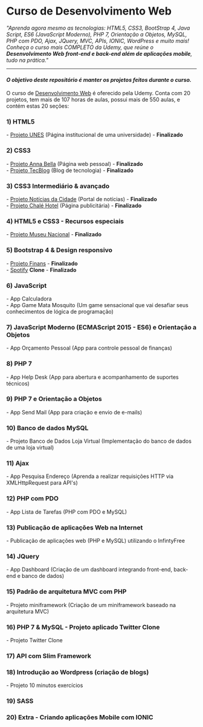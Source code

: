 ﻿# Curso de Desenvolvimento Web
<p align="left">
<em>"Aprenda agora mesmo as tecnologias: HTML5, CSS3, BootStrap 4, Java Script, ES6 (JavaScript Moderno), PHP 7, Orientação a Objetos, MySQL, PHP com PDO, Ajax, JQuery, MVC, APIs, IONIC, WordPress e muito mais!</em><br>
<em>Conheça o curso mais COMPLETO da Udemy, que reúne o <strong>Desenvolvimento Web front-end e back-end além de aplicações mobile</strong>, tudo na prática."</em>
</p>
<hr>
<h4><em>O objetivo deste repositório é manter os projetos feitos durante o curso.</em></h4>
O curso de <a href="https://www.udemy.com/web-completo/">Desenvolvimento Web</a> é oferecido pela Udemy. Conta com 20 projetos, tem mais de 107 horas de aulas, possui mais de 550 aulas, e contém estas 20 seções:

<h3>1) HTML5</h3>
- <a href="https://ricardo-fo.github.io/projetos/UNES/">Projeto UNES</a> (Página institucional de uma universidade) - <strong>Finalizado</strong>

<h3>2) CSS3</h3>
- <a href="https://ricardo-fo.github.io/projetos/AnnaBella/">Projeto Anna Bella</a> (Página web pessoal) - <strong>Finalizado</strong><br>
- <a href="https://ricardo-fo.github.io/projetos/TecBlog/">Projeto TecBlog</a> (Blog de tecnologia) - <strong>Finalizado</strong>

<h3>3) CSS3 Intermediário & avançado</h3>
- <a href="https://ricardo-fo.github.io/projetos/Site-Noticias/">Projeto Notícias da Cidade</a> (Portal de notícias) -  <strong>Finalizado</strong><br>
- <a href="https://ricardo-fo.github.io/projetos/Chale-Hotel/">Projeto Chalé Hotel</a> (Página publicitária) - <strong>Finalizado</strong>

<h3>4) HTML5 e CSS3 - Recursos especiais</h3>
- <a href="https://ricardo-fo.github.io/projetos/Museu-Nacional/">Projeto Museu Nacional</a> - <strong>Finalizado</strong>

<h3>5) Bootstrap 4 & Design responsivo</h3>
- <a href="https://ricardo-fo.github.io/projetos/Finans/">Projeto Finans</a> - <strong>Finalizado</strong><br>
- <a href="https://ricardo-fo.github.io/projetos/Spotify/">Spotify</a> <strong>Clone</strong> - <strong>Finalizado</strong>

<h3>6) JavaScript</h3>
- App Calculadora<br>
- App Game Mata Mosquito (Um game sensacional que vai desafiar seus conhecimentos de lógica de programação)

<h3>7) JavaScript Moderno (ECMAScript 2015 - ES6) e Orientação a Objetos</h3>
- App Orçamento Pessoal (App para controle pessoal de finanças)

<h3>8) PHP 7</h3>
- App Help Desk (App para abertura e acompanhamento de suportes técnicos)

<h3>9) PHP 7 e Orientação a Objetos</h3>
- App Send Mail (App para criação e envio de e-mails)

<h3>10) Banco de dados MySQL</h3>
- Projeto Banco de Dados Loja Virtual (Implementação do banco de dados de uma loja virtual)

<h3>11) Ajax</h3>
- App Pesquisa Endereço (Aprenda a realizar requisições HTTP via XMLHttpRequest para API's)

<h3>12) PHP com PDO</h3>
- App Lista de Tarefas (PHP com PDO e MySQL)

<h3>13) Publicação de aplicações Web na Internet</h3>
- Publicação de aplicações web (PHP e MySQL) utilizando o InfintyFree

<h3>14) JQuery</h3>
- App Dashboard (Criação de um dashboard integrando front-end, back-end e banco de dados)

<h3>15) Padrão de arquitetura MVC com PHP</h3>
- Projeto miniframework (Criação de um miniframework baseado na arquitetura MVC)

<h3>16) PHP 7 & MySQL - Projeto aplicado Twitter Clone</h3>
- Projeto Twitter Clone

<h3>17) API com Slim Framework</h3>

<h3>18) Introdução ao Wordpress (criação de blogs)</h3>
- Projeto 10 minutos exercícios

<h3>19) SASS</h3>

<h3>20) Extra - Criando aplicações Mobile com IONIC</h3>
